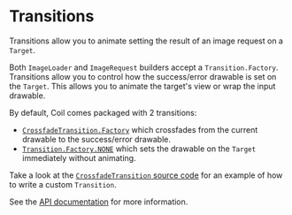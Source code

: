 # Transitions

Transitions allow you to animate setting the result of an image request on a `Target`.

Both `ImageLoader` and `ImageRequest` builders accept a `Transition.Factory`. Transitions allow you to control how the success/error drawable is set on the `Target`. This allows you to animate the target's view or wrap the input drawable.

By default, Coil comes packaged with 2 transitions:

- [`CrossfadeTransition.Factory`](../api/coil-core/coil3.transition/-crossfade-transition/) which crossfades from the current drawable to the success/error drawable.
- [`Transition.Factory.NONE`](../api/coil-core/coil3.transition/-transition/-factory/-companion/-n-o-n-e) which sets the drawable on the `Target` immediately without animating.

Take a look at the [`CrossfadeTransition` source code](https://github.com/coil-kt/coil/blob/main/coil-core/src/main/java/coil/transition/CrossfadeTransition.kt) for an example of how to write a custom `Transition`.

See the [API documentation](../api/coil-core/coil3.transition/-transition/) for more information.
